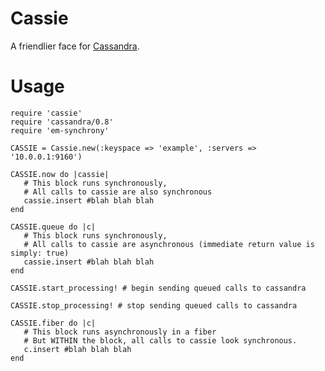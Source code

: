 Cassie
======
A friendlier face for [Cassandra](http://github.com/fauna/cassandra).

Usage
=====
    require 'cassie'
    require 'cassandra/0.8'
    require 'em-synchrony'

    CASSIE = Cassie.new(:keyspace => 'example', :servers => '10.0.0.1:9160')

    CASSIE.now do |cassie|
       # This block runs synchronously,
       # All calls to cassie are also synchronous
       cassie.insert #blah blah blah
    end

    CASSIE.queue do |c|
       # This block runs synchronously,
       # All calls to cassie are asynchronous (immediate return value is simply: true)
       cassie.insert #blah blah blah
    end

    CASSIE.start_processing! # begin sending queued calls to cassandra

    CASSIE.stop_processing! # stop sending queued calls to cassandra

    CASSIE.fiber do |c|
       # This block runs asynchronously in a fiber
       # But WITHIN the block, all calls to cassie look synchronous.
       c.insert #blah blah blah
    end
